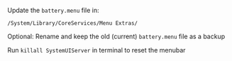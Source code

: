 Update the `battery.menu` file in:
```
/System/Library/CoreServices/Menu Extras/
```

Optional:
Rename and keep the old (current) `battery.menu` file as a backup

Run `killall SystemUIServer` in terminal to reset the menubar
